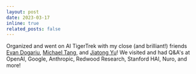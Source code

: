 ```yaml
---
layout: post
date: 2023-03-17
inline: true
related_posts: false
---
```


Organized and went on AI TigerTrek with my close (and brilliant!) friends [Evan Dogariu](https://edogariu.github.io/), [Michael Tang](https://michaeltang.xyz/), and [Jiatong Yu](https://www.cs.princeton.edu/~jiatongy/)! We visited and had Q&A's at OpenAI, Google, Anthropic, Redwood Research, Stanford HAI, Nuro, and more!


